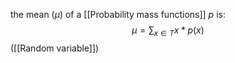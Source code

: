 the mean ($\mu$) of a [[Probability mass functions]] $p$ is:
$$
\mu = \sum_{x \in T} x * p(x)
$$
([[Random variable]])